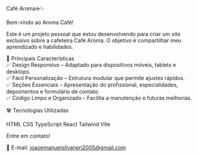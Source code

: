 Café Aroma☕✨

Bem-vindo ao Aroma Café!

Este é um projeto pessoal que estou desenvolvendo para criar um site exclusivo sobre a cafeteira Café Aroma. O objetivo é compartilhar meu aprendizado e habilidades.


🚀 Principais Características <br>
✅ Design Responsivo – Adaptado para dispositivos móveis, tablets e desktops. <br>
✅ Fácil Personalização – Estrutura modular que permite ajustes rápidos.<br>
✅ Seções Essenciais – Apresentação do profissional, especialidades, depoimentos e formulário de contato.<br>
✅ Código Limpo e Organizado – Facilita a manutenção e futuras melhorias.

🛠 Tecnologias Utilizadas

HTML
CSS
TypeScript
React
Tailwind
Vite

Entre em contato!

📧 E-mail: joaoemanuelsilvaneri2005@gmail.com
